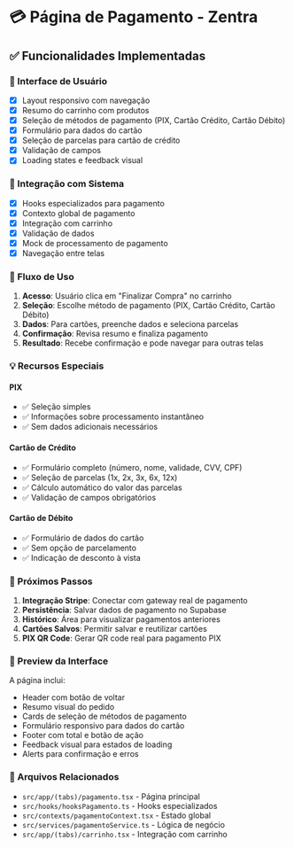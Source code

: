 # 💳 Página de Pagamento - Zentra

## ✅ Funcionalidades Implementadas

### 📱 Interface de Usuário
- [x] Layout responsivo com navegação
- [x] Resumo do carrinho com produtos
- [x] Seleção de métodos de pagamento (PIX, Cartão Crédito, Cartão Débito)
- [x] Formulário para dados do cartão
- [x] Seleção de parcelas para cartão de crédito
- [x] Validação de campos
- [x] Loading states e feedback visual

### 🔧 Integração com Sistema
- [x] Hooks especializados para pagamento
- [x] Contexto global de pagamento
- [x] Integração com carrinho
- [x] Validação de dados
- [x] Mock de processamento de pagamento
- [x] Navegação entre telas

### 🎯 Fluxo de Uso

1. **Acesso**: Usuário clica em "Finalizar Compra" no carrinho
2. **Seleção**: Escolhe método de pagamento (PIX, Cartão Crédito, Cartão Débito)
3. **Dados**: Para cartões, preenche dados e seleciona parcelas
4. **Confirmação**: Revisa resumo e finaliza pagamento
5. **Resultado**: Recebe confirmação e pode navegar para outras telas

### 💡 Recursos Especiais

#### PIX
- ✅ Seleção simples
- ✅ Informações sobre processamento instantâneo
- ✅ Sem dados adicionais necessários

#### Cartão de Crédito
- ✅ Formulário completo (número, nome, validade, CVV, CPF)
- ✅ Seleção de parcelas (1x, 2x, 3x, 6x, 12x)
- ✅ Cálculo automático do valor das parcelas
- ✅ Validação de campos obrigatórios

#### Cartão de Débito
- ✅ Formulário de dados do cartão
- ✅ Sem opção de parcelamento
- ✅ Indicação de desconto à vista

### 🚀 Próximos Passos

1. **Integração Stripe**: Conectar com gateway real de pagamento
2. **Persistência**: Salvar dados de pagamento no Supabase
3. **Histórico**: Área para visualizar pagamentos anteriores
4. **Cartões Salvos**: Permitir salvar e reutilizar cartões
5. **PIX QR Code**: Gerar QR code real para pagamento PIX

### 🎨 Preview da Interface

A página inclui:
- Header com botão de voltar
- Resumo visual do pedido
- Cards de seleção de métodos de pagamento
- Formulário responsivo para dados do cartão
- Footer com total e botão de ação
- Feedback visual para estados de loading
- Alerts para confirmação e erros

### 🔗 Arquivos Relacionados

- `src/app/(tabs)/pagamento.tsx` - Página principal
- `src/hooks/hooksPagamento.ts` - Hooks especializados
- `src/contexts/pagamentoContext.tsx` - Estado global
- `src/services/pagamentoService.ts` - Lógica de negócio
- `src/app/(tabs)/carrinho.tsx` - Integração com carrinho